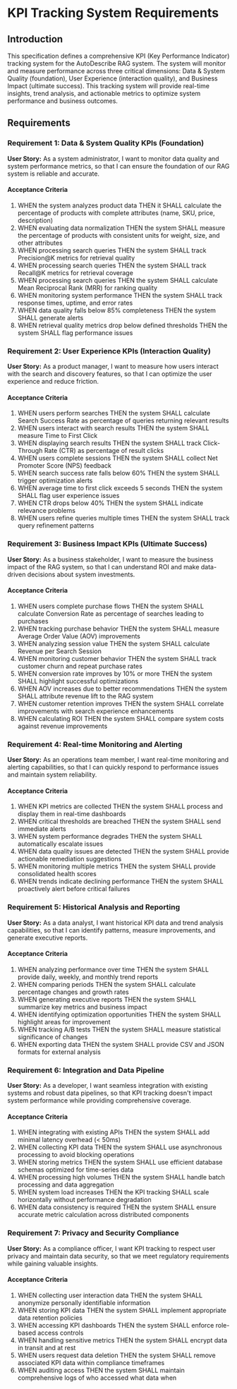 # KPI Tracking System Requirements

## Introduction

This specification defines a comprehensive KPI (Key Performance Indicator) tracking system for the AutoDescribe RAG system. The system will monitor and measure performance across three critical dimensions: Data & System Quality (foundation), User Experience (interaction quality), and Business Impact (ultimate success). This tracking system will provide real-time insights, trend analysis, and actionable metrics to optimize system performance and business outcomes.

## Requirements

### Requirement 1: Data & System Quality KPIs (Foundation)

**User Story:** As a system administrator, I want to monitor data quality and system performance metrics, so that I can ensure the foundation of our RAG system is reliable and accurate.

#### Acceptance Criteria

1. WHEN the system analyzes product data THEN it SHALL calculate the percentage of products with complete attributes (name, SKU, price, description)
2. WHEN evaluating data normalization THEN the system SHALL measure the percentage of products with consistent units for weight, size, and other attributes
3. WHEN processing search queries THEN the system SHALL track Precision@K metrics for retrieval quality
4. WHEN processing search queries THEN the system SHALL track Recall@K metrics for retrieval coverage
5. WHEN processing search queries THEN the system SHALL calculate Mean Reciprocal Rank (MRR) for ranking quality
6. WHEN monitoring system performance THEN the system SHALL track response times, uptime, and error rates
7. WHEN data quality falls below 85% completeness THEN the system SHALL generate alerts
8. WHEN retrieval quality metrics drop below defined thresholds THEN the system SHALL flag performance issues

### Requirement 2: User Experience KPIs (Interaction Quality)

**User Story:** As a product manager, I want to measure how users interact with the search and discovery features, so that I can optimize the user experience and reduce friction.

#### Acceptance Criteria

1. WHEN users perform searches THEN the system SHALL calculate Search Success Rate as percentage of queries returning relevant results
2. WHEN users interact with search results THEN the system SHALL measure Time to First Click
3. WHEN displaying search results THEN the system SHALL track Click-Through Rate (CTR) as percentage of result clicks
4. WHEN users complete sessions THEN the system SHALL collect Net Promoter Score (NPS) feedback
5. WHEN search success rate falls below 60% THEN the system SHALL trigger optimization alerts
6. WHEN average time to first click exceeds 5 seconds THEN the system SHALL flag user experience issues
7. WHEN CTR drops below 40% THEN the system SHALL indicate relevance problems
8. WHEN users refine queries multiple times THEN the system SHALL track query refinement patterns

### Requirement 3: Business Impact KPIs (Ultimate Success)

**User Story:** As a business stakeholder, I want to measure the business impact of the RAG system, so that I can understand ROI and make data-driven decisions about system investments.

#### Acceptance Criteria

1. WHEN users complete purchase flows THEN the system SHALL calculate Conversion Rate as percentage of searches leading to purchases
2. WHEN tracking purchase behavior THEN the system SHALL measure Average Order Value (AOV) improvements
3. WHEN analyzing session value THEN the system SHALL calculate Revenue per Search Session
4. WHEN monitoring customer behavior THEN the system SHALL track customer churn and repeat purchase rates
5. WHEN conversion rate improves by 10% or more THEN the system SHALL highlight successful optimizations
6. WHEN AOV increases due to better recommendations THEN the system SHALL attribute revenue lift to the RAG system
7. WHEN customer retention improves THEN the system SHALL correlate improvements with search experience enhancements
8. WHEN calculating ROI THEN the system SHALL compare system costs against revenue improvements

### Requirement 4: Real-time Monitoring and Alerting

**User Story:** As an operations team member, I want real-time monitoring and alerting capabilities, so that I can quickly respond to performance issues and maintain system reliability.

#### Acceptance Criteria

1. WHEN KPI metrics are collected THEN the system SHALL process and display them in real-time dashboards
2. WHEN critical thresholds are breached THEN the system SHALL send immediate alerts
3. WHEN system performance degrades THEN the system SHALL automatically escalate issues
4. WHEN data quality issues are detected THEN the system SHALL provide actionable remediation suggestions
5. WHEN monitoring multiple metrics THEN the system SHALL provide consolidated health scores
6. WHEN trends indicate declining performance THEN the system SHALL proactively alert before critical failures

### Requirement 5: Historical Analysis and Reporting

**User Story:** As a data analyst, I want historical KPI data and trend analysis capabilities, so that I can identify patterns, measure improvements, and generate executive reports.

#### Acceptance Criteria

1. WHEN analyzing performance over time THEN the system SHALL provide daily, weekly, and monthly trend reports
2. WHEN comparing periods THEN the system SHALL calculate percentage changes and growth rates
3. WHEN generating executive reports THEN the system SHALL summarize key metrics and business impact
4. WHEN identifying optimization opportunities THEN the system SHALL highlight areas for improvement
5. WHEN tracking A/B tests THEN the system SHALL measure statistical significance of changes
6. WHEN exporting data THEN the system SHALL provide CSV and JSON formats for external analysis

### Requirement 6: Integration and Data Pipeline

**User Story:** As a developer, I want seamless integration with existing systems and robust data pipelines, so that KPI tracking doesn't impact system performance while providing comprehensive coverage.

#### Acceptance Criteria

1. WHEN integrating with existing APIs THEN the system SHALL add minimal latency overhead (< 50ms)
2. WHEN collecting KPI data THEN the system SHALL use asynchronous processing to avoid blocking operations
3. WHEN storing metrics THEN the system SHALL use efficient database schemas optimized for time-series data
4. WHEN processing high volumes THEN the system SHALL handle batch processing and data aggregation
5. WHEN system load increases THEN the KPI tracking SHALL scale horizontally without performance degradation
6. WHEN data consistency is required THEN the system SHALL ensure accurate metric calculation across distributed components

### Requirement 7: Privacy and Security Compliance

**User Story:** As a compliance officer, I want KPI tracking to respect user privacy and maintain data security, so that we meet regulatory requirements while gaining valuable insights.

#### Acceptance Criteria

1. WHEN collecting user interaction data THEN the system SHALL anonymize personally identifiable information
2. WHEN storing KPI data THEN the system SHALL implement appropriate data retention policies
3. WHEN accessing KPI dashboards THEN the system SHALL enforce role-based access controls
4. WHEN handling sensitive metrics THEN the system SHALL encrypt data in transit and at rest
5. WHEN users request data deletion THEN the system SHALL remove associated KPI data within compliance timeframes
6. WHEN auditing access THEN the system SHALL maintain comprehensive logs of who accessed what data when